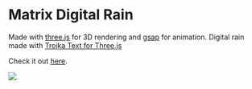 # Matrix Digital Rain

Made with [three.js](https://threejs.org/) for 3D rendering and [gsap](https://greensock.com/gsap/) for animation. Digital rain made with [Troika Text for Three.js](https://github.com/protectwise/troika/tree/main/packages/troika-three-text)

Check it out [here](https://matrix-digital-rain.web.app).

![](demo.gif)
